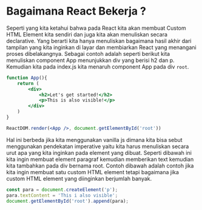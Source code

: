 # Bagaimana React Bekerja ?

Seperti yang kita ketahui bahwa pada React kita akan membuat Custom HTML Element kita sendiri dan juga kita akan menuliskan secara declarative. Yang berarti kita hanya menuliskan bagaimana hasil akhir dari tampilan yang kita inginkan di layar dan membiarkan React yang menangani proses dibelakangnya. Sebagai contoh adalah seperti berikut kita menuliskan component App menunjukkan div yang berisi h2 dan p. Kemudian kita pada index.js kita menaruh component App pada div `root`.

```jsx
function App(){
    return (
        <div>
            <h2>Let's get started!</h2>
            <p>This is also visible!</p>
        </div>
    )
}

ReactDOM.render(<App />, document.getElementById('root'))
```

Hal ini berbeda jika kita menggunakan vanilla js dimana kita bisa sebut menggunakan pendekatan imperative yaitu kita harus menuliskan secara urut apa yang kita inginkan pada element yang dibuat. Seperti dibawah ini kita ingin membuat element paragraf kemudian memberikan text kemudian kita tambahkan pada div bernama root. Contoh dibawah adalah contoh jika kita ingin membuat satu custom HTML element tetapi bagaimana jika custom HTML element yang diinginkan berjumlah banyak.

```js
const para = document.createElement('p');
para.textContent = 'This i also visible';
document.getElementById('root').append(para);
```
